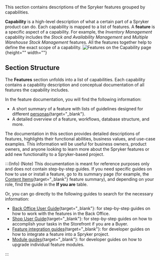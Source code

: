 This section contains descriptions of the Spryker features grouped by capabilities.

**Capability** is a high-level description of what a certain part of a Spryker product can do. Each capability is mapped to a list of features. A **feature** is a specific aspect of a capability. For example, the *Inventory Management* capability includes the *Stock and Availability Management* and *Multiple Warehouse Stock Management* features. All the features together help to define the exact scope of a capability.
![Features on the Capability page](https://spryker.s3.eu-central-1.amazonaws.com/docs/Features/features-list-on-capability-page.png){height="" width=""}

## Section Structure

The **Features** section unfolds into a list of capabilities. Each capability contains a capability description and conceptual documentation of all features the capability includes.

In the feature documentation, you will find the following information:

* A short summary of a feature with lists of guidelines designed for different [personas](https://documentation.spryker.com/docs/en/about-documentation#personas){target="_blank"}.
* A detailed overview of a feature, workflows, database structure, and more.

The documentation in this section provides detailed descriptions of features, highlights their functional abilities, business values, and use-case examples. This information will be useful for business owners, product owners, and anyone looking to learn more about the Spryker features or add new functionality to a Spryker-based project.

:::(Info) (Note)
This documentation is meant for reference purposes only and does not contain step-by-step guides. If you need specific guides on how to use or install a feature, go to its summary page (for example, the [Content Items](https://documentation.spryker.com/docs/en/content-items-201907){target="_blank"} feature summary), and depending on your role, find the guide in the **If you are** table.

Or, you can go directly to the following guides to search for the necessary information:

* [Back Office User Guide](https://documentation.spryker.com/docs/en/about-the-administration-interface-guide){target="_blank"}: for step-by-step guides on how to work with the features in the Back Office.
* [Shop User Guide](https://documentation.spryker.com/docs/en/about-shop-user-guide){target="_blank"}: for step-by-step guides on how to accomplish your tasks in the Storefront if you are a Buyer.
* [Feature integration guides](https://documentation.spryker.com/docs/en/about-integration){target="_blank"}: for developer guides on how to integrate a feature into a Spryker project.
* [Module guides](https://documentation.spryker.com/docs/en/about-migration){target="_blank"}: for developer guides on how to upgrade individual feature modules.

:::